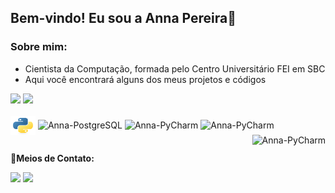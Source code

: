 ## Bem-vindo! Eu sou a Anna Pereira🌸

### Sobre mim:
- Cientista da Computação, formada pelo Centro Universitário FEI em SBC
- Aqui você encontrará alguns dos meus projetos e códigos


<div class="image-container">
  <img src="https://github-readme-stats.vercel.app/api?username=annaplima&show_icons=true&theme=radical&include_all_commit=true&count_private=true" width="50%" />
  <img src="https://github-readme-stats.vercel.app/api/top-langs/?username=annaplima&layout=compact&theme=radical" width="38%" />
</div>

<div style="display: inline_block"><br>
  <img align="center" alt="Anna-Python" height="30" width="40" src="https://raw.githubusercontent.com/devicons/devicon/master/icons/python/python-original.svg">
  <img align ="center" alt="Anna-PostgreSQL" height="40" width="40" src="https://cdn.jsdelivr.net/gh/devicons/devicon/icons/postgresql/postgresql-original.svg"/>
  <img align ="center" alt="Anna-PyCharm" height="40" width="40" src="https://cdn.jsdelivr.net/gh/devicons/devicon/icons/pycharm/pycharm-original.svg"/>
  <img align ="center" alt="Anna-PyCharm" height="40" width="40" src="https://cdn.freebiesupply.com/logos/thumbs/2x/git-logo.png"/>
  <img align ="right" alt="Anna-PyCharm" src="https://i.pinimg.com/originals/e5/03/a1/e503a13a8255231f69915bf2c4671dda.gif"/>
</div>

  ##
🌼**Meios de Contato:**
<div> 
<a href = "mailto:abeatrizplima@gmail.com"><img src="https://img.shields.io/badge/-Gmail-%23333?style=for-the-badge&logo=gmail&logoColor=white" target="_blank"></a>
<a href = "https://www.linkedin.com/in/anna-beatriz-pereira-lima/" target="_blank"><img src="https://img.shields.io/badge/-LinkedIn-%230077B5?style=for-the-badge&logo=linkedin&logoColor=white" target="_blank"></a> 
</div>
 
  

